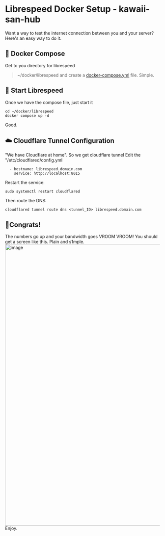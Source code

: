# Librespeed Docker Setup - kawaii-san-hub

Want a way to test the internet connection between you and your server? Here's an easy way to do it.

## 🐳 Docker Compose
Get to you directory for librespeed
> ~/docker/librespeed
and create a [docker-compose.yml](./docker-compose.yml) file. Simple.

## 🚀 Start Librespeed
Once we have the compose file, just start it
```
cd ~/docker/librespeed
docker compose up -d
```
Good.

## ☁️ Cloudflare Tunnel Configuration
"We have Cloudflare at home". So we get cloudflare tunnel
Edit the "/etc/cloudflared/config.yml
```
  - hostname: librespeed.domain.com
    service: http://localhost:8015
```
Restart the service:
```
sudo systemctl restart cloudflared
```
Then route the DNS:
```
cloudflared tunnel route dns <tunnel_ID> librespeed.domain.com
```
## 🎉Congrats!
The numbers go up and your bandwidth goes VROOM VROOM!
You should get a screen like this. Plain and s1mple.
<img width="1867" height="917" alt="image" src="https://github.com/user-attachments/assets/154781e8-1515-4a79-bea7-16d797c37868" />
Enjoy.
